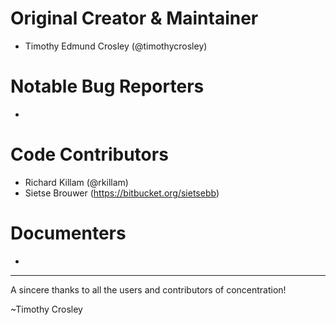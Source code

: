 Original Creator & Maintainer
===================
- Timothy Edmund Crosley (@timothycrosley)

Notable Bug Reporters
===================
-

Code Contributors
===================
- Richard Killam (@rkillam)
- Sietse Brouwer (https://bitbucket.org/sietsebb)

Documenters
===================
-

--------------------------------------------

A sincere thanks to all the users and contributors of concentration!

~Timothy Crosley
